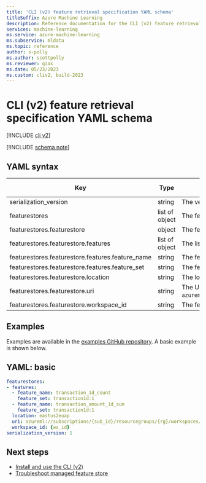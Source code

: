 ```yaml
---
title: 'CLI (v2) feature retrieval specification YAML schema'
titleSuffix: Azure Machine Learning
description: Reference documentation for the CLI (v2) feature retrieval specification YAML schema.
services: machine-learning
ms.service: azure-machine-learning
ms.subservice: mldata
ms.topic: reference
author: s-polly
ms.author: scottpolly
ms.reviewer: qiax
ms.date: 05/23/2023
ms.custom: cliv2, build-2023
---
```


# CLI (v2) feature retrieval specification YAML schema

[!INCLUDE [cli v2](includes/machine-learning-cli-v2.md)]

[!INCLUDE [schema note](includes/machine-learning-preview-old-json-schema-note.md)]

## YAML syntax


| Key | Type | Description | Allowed values | Default value |
|--|--|--|--|--|
| serialization_version | string | The version to serialize this spec file. | 2 |  |
| featurestores | list of object | The feature stores. |  |  |
| featurestores.featurestore | object | The feature store object. |  |  |
| featurestores.featurestore.features | list of object | The list of features to retrieve from this feature store. |  |  |
| featurestores.featurestore.features.feature_name | string | The feature name. |  |  |
| featurestores.featurestore.features.feature_set | string | The feature name and version in the format of `featureset_name:version`. |  |  |
| featurestores.featurestore.location | string | The location of the feature store. |  |  |
| featurestores.featurestore.uri | string | The URI of the feature store in the format of `azureml://subscriptions/{sub_id}/resourceGroups/{rg}/workspaces/{featurestore_name}`. |  |  |
| featurestores.featurestore.workspace_id | string | The feature store workspace ID. |  |  |

## Examples

Examples are available in the [examples GitHub repository](https://github.com/Azure/azureml-examples/tree/main/cli). A basic example is shown below.

## YAML: basic

```yaml
featurestores:
- features:
  - feature_name: transaction_1d_count
    feature_set: transaction1d:1
  - feature_name: transaction_amount_1d_sum
    feature_set: transaction1d:1
  location: eastus2euap
  uri: azureml://subscriptions/{sub_id}/resourcegroups/{rg}/workspaces/{ws_name}
  workspace_id: {ws_id}
serialization_version: 1
```

## Next steps

- [Install and use the CLI (v2)](how-to-configure-cli.md)
- [Troubleshoot managed feature store](troubleshooting-managed-feature-store.md)
